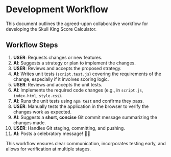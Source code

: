# Development Workflow

This document outlines the agreed-upon collaborative workflow for developing the Skull King Score Calculator.

## Workflow Steps

1.  **USER**: Requests changes or new features.
2.  **AI**: Suggests a strategy or plan to implement the changes.
3.  **USER**: Reviews and accepts the proposed strategy.
4.  **AI**: Writes unit tests (`script.test.js`) covering the requirements of the change, especially if it involves scoring logic.
5.  **USER**: Reviews and accepts the unit tests.
6.  **AI**: Implements the required code changes (e.g., in `script.js`, `index.html`, `style.css`).
7.  **AI**: Runs the unit tests using `npm test` and confirms they pass.
8.  **USER**: Manually tests the application in the browser to verify the changes work as expected.
9.  **AI**: Suggests a **short, concise** Git commit message summarizing the changes made.
10. **USER**: Handles Git staging, committing, and pushing.
11. **AI**: Posts a celebratory message! 🥳🎉

This workflow ensures clear communication, incorporates testing early, and allows for verification at multiple stages. 